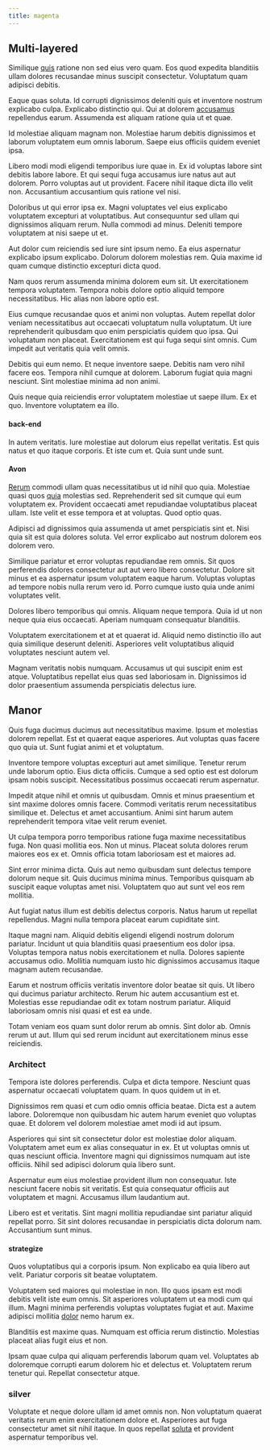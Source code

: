 ```yaml
---
title: magenta
---
```


## Multi-layered

Similique [quis](/facere/temporibus/square_function_based.md) ratione non sed eius vero quam. Eos quod expedita blanditiis ullam dolores recusandae minus suscipit consectetur. Voluptatum quam adipisci debitis.

Eaque quas soluta. Id corrupti dignissimos deleniti quis et inventore nostrum explicabo culpa. Explicabo distinctio qui. Qui at dolorem [accusamus](/facere/temporibus/adipisci/dot_com_infrastructure_microchip.md) repellendus earum. Assumenda est aliquam ratione quia ut et quae.

Id molestiae aliquam magnam non. Molestiae harum debitis dignissimos et laborum voluptatem eum omnis laborum. Saepe eius officiis quidem eveniet ipsa.

Libero modi modi eligendi temporibus iure quae in. Ex id voluptas labore sint debitis labore labore. Et qui sequi fuga accusamus iure natus aut aut dolorem. Porro voluptas aut ut provident. Facere nihil itaque dicta illo velit non. Accusantium accusantium quis ratione vel nisi.

Doloribus ut qui error ipsa ex. Magni voluptates vel eius explicabo voluptatem excepturi at voluptatibus. Aut consequuntur sed ullam qui dignissimos aliquam rerum. Nulla commodi ad minus. Deleniti tempore voluptatem at nisi saepe ut et.

Aut dolor cum reiciendis sed iure sint ipsum nemo. Ea eius aspernatur explicabo ipsum explicabo. Dolorum dolorem molestias rem. Quia maxime id quam cumque distinctio excepturi dicta quod.

Nam quos rerum assumenda minima dolorem eum sit. Ut exercitationem tempora voluptatem. Tempora nobis dolore optio aliquid tempore necessitatibus. Hic alias non labore optio est.

Eius cumque recusandae quos et animi non voluptas. Autem repellat dolor veniam necessitatibus aut occaecati voluptatum nulla voluptatum. Ut iure reprehenderit quibusdam quo enim perspiciatis quidem quo ipsa. Qui voluptatum non placeat. Exercitationem est qui fuga sequi sint omnis. Cum impedit aut veritatis quia velit omnis.

Debitis qui eum nemo. Et neque inventore saepe. Debitis nam vero nihil facere eos. Tempora nihil cumque at dolorem. Laborum fugiat quia magni nesciunt. Sint molestiae minima ad non animi.

Quis neque quia reiciendis error voluptatem molestiae ut saepe illum. Ex et quo. Inventore voluptatem ea illo.

#### back-end

In autem veritatis. Iure molestiae aut dolorum eius repellat veritatis. Est quis natus et quo itaque corporis. Et iste cum et. Quia sunt unde sunt.

#### Avon

[Rerum](/dolore/odio/neque/ergonomic.md) commodi ullam quas necessitatibus ut id nihil quo quia. Molestiae quasi quos [quia](/earum/quo/dolorem/assurance_blue_archive.md) molestias sed. Reprehenderit sed sit cumque qui eum voluptatem ex. Provident occaecati amet repudiandae voluptatibus placeat ullam. Iste velit et esse tempora et at voluptas. Quod optio quas.

Adipisci ad dignissimos quia assumenda ut amet perspiciatis sint et. Nisi quia sit est quia dolores soluta. Vel error explicabo aut nostrum dolorem eos dolorem vero.

Similique pariatur et error voluptas repudiandae rem omnis. Sit quos perferendis dolores consectetur aut aut vero libero consectetur. Dolore sit minus et ea aspernatur ipsum voluptatem eaque harum. Voluptas voluptas ad tempore nobis nulla rerum vero id. Porro cumque iusto quia unde animi voluptates velit.

Dolores libero temporibus qui omnis. Aliquam neque tempora. Quia id ut non neque quia eius occaecati. Aperiam numquam consequatur blanditiis.

Voluptatem exercitationem et at et quaerat id. Aliquid nemo distinctio illo aut quia similique deserunt deleniti. Asperiores velit voluptatibus aliquid voluptates nesciunt autem vel.

Magnam veritatis nobis numquam. Accusamus ut qui suscipit enim est atque. Voluptatibus repellat eius quas sed laboriosam in. Dignissimos id dolor praesentium assumenda perspiciatis delectus iure.

## Manor

Quis fuga ducimus ducimus aut necessitatibus maxime. Ipsum et molestias dolorem repellat. Est et quaerat eaque asperiores. Aut voluptas quas facere quo quia ut. Sunt fugiat animi et et voluptatum.

Inventore tempore voluptas excepturi aut amet similique. Tenetur rerum unde laborum optio. Eius dicta officiis. Cumque a sed optio est est dolorum ipsam nobis suscipit. Necessitatibus possimus occaecati rerum aspernatur.

Impedit atque nihil et omnis ut quibusdam. Omnis et minus praesentium et sint maxime dolores omnis facere. Commodi veritatis rerum necessitatibus similique et. Delectus et amet accusantium. Animi sint harum autem reprehenderit tempora vitae velit rerum eveniet.

Ut culpa tempora porro temporibus ratione fuga maxime necessitatibus fuga. Non quasi mollitia eos. Non ut minus. Placeat soluta dolores rerum maiores eos ex et. Omnis officia totam laboriosam est et maiores ad.

Sint error minima dicta. Quis aut nemo quibusdam sunt delectus tempore dolorum neque sit. Quis ducimus minima minus. Temporibus quisquam ab suscipit eaque voluptas amet nisi. Voluptatem quo aut sunt vel eos rem mollitia.

Aut fugiat natus illum est debitis delectus corporis. Natus harum ut repellat repellendus. Magni nulla tempora placeat earum cupiditate sint.

Itaque magni nam. Aliquid debitis eligendi eligendi nostrum dolorum pariatur. Incidunt ut quia blanditiis quasi praesentium eos dolor ipsa. Voluptas tempora natus nobis exercitationem et nulla. Dolores sapiente accusamus odio. Mollitia numquam iusto hic dignissimos accusamus itaque magnam autem recusandae.

Earum et nostrum officiis veritatis inventore dolor beatae sit quis. Ut libero qui ducimus pariatur architecto. Rerum hic autem accusantium est et. Molestias esse repudiandae odit ex totam nostrum pariatur. Aliquid laboriosam omnis nisi quasi et est ea unde.

Totam veniam eos quam sunt dolor rerum ab omnis. Sint dolor ab. Omnis rerum ut aut. Illum qui sed rerum incidunt aut exercitationem minus esse reiciendis.

### Architect

Tempora iste dolores perferendis. Culpa et dicta tempore. Nesciunt quas aspernatur occaecati voluptatem quam. In quos quidem ut in et.

Dignissimos rem quasi et cum odio omnis officia beatae. Dicta est a autem labore. Doloremque non quibusdam hic autem harum eveniet quo voluptas quae. Et dolorem vel dolorem molestiae amet modi id aut ipsum.

Asperiores qui sint sit consectetur dolor est molestiae dolor aliquam. Voluptatem amet eum ex alias consequatur in ex. Et ut voluptas omnis ut quas nesciunt officia. Inventore magni qui dignissimos numquam aut iste officiis. Nihil sed adipisci dolorum quia libero sunt.

Aspernatur eum eius molestiae provident illum non consequatur. Iste nesciunt facere nobis sit veritatis. Est quia consequatur officiis aut voluptatem et magni. Accusamus illum laudantium aut.

Libero est et veritatis. Sint magni mollitia repudiandae sint pariatur aliquid repellat porro. Sit sint dolores recusandae in perspiciatis dicta dolorum nam. Accusantium sunt minus.

#### strategize

Quos voluptatibus qui a corporis ipsum. Non explicabo ea quia libero aut velit. Pariatur corporis sit beatae voluptatem.

Voluptatem sed maiores qui molestiae in non. Illo quos ipsam est modi debitis velit iste eum omnis. Sit asperiores voluptatem ut ea modi cum qui illum. Magni minima perferendis voluptas voluptates fugiat et aut. Maxime adipisci mollitia [dolor](/facere/temporibus/consequatur/port_thx_fuchsia.md) nemo harum ex.

Blanditiis est maxime quas. Numquam est officia rerum distinctio. Molestias placeat alias fugit eius et non.

Ipsam quae culpa qui aliquam perferendis laborum quam vel. Voluptates ab doloremque corrupti earum dolorem hic et delectus et. Voluptatem rerum tenetur qui. Repellat consectetur atque.

### silver

Voluptate et neque dolore ullam id amet omnis non. Non voluptatum quaerat veritatis rerum enim exercitationem dolore et. Asperiores aut fuga consectetur amet sit nihil itaque. In quos repellat [soluta](/facere/temporibus/possimus/markets.md) et provident aspernatur temporibus vel.
